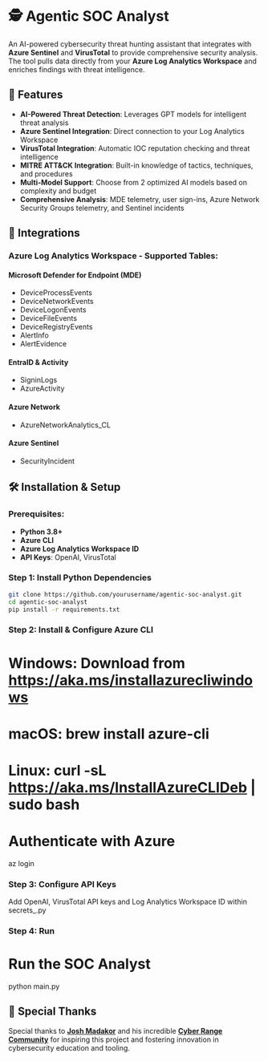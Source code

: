 # 🕵️ Agentic SOC Analyst

An AI-powered cybersecurity threat hunting assistant that integrates with **Azure Sentinel** and **VirusTotal** to provide comprehensive security analysis. The tool pulls data directly from your **Azure Log Analytics Workspace** and enriches findings with threat intelligence.

## 🚀 Features

- **AI-Powered Threat Detection**: Leverages GPT models for intelligent threat analysis
- **Azure Sentinel Integration**: Direct connection to your Log Analytics Workspace
- **VirusTotal Integration**: Automatic IOC reputation checking and threat intelligence
- **MITRE ATT&CK Integration**: Built-in knowledge of tactics, techniques, and procedures
- **Multi-Model Support**: Choose from 2 optimized AI models based on complexity and budget
- **Comprehensive Analysis**: MDE telemetry, user sign-ins, Azure Network Security Groups telemetry, and Sentinel incidents

## 🔗 Integrations

### **Azure Log Analytics Workspace - Supported Tables:**

#### **Microsoft Defender for Endpoint (MDE)**
- DeviceProcessEvents
- DeviceNetworkEvents
- DeviceLogonEvents
- DeviceFileEvents
- DeviceRegistryEvents
- AlertInfo
- AlertEvidence

#### **EntraID & Activity**
- SigninLogs 
- AzureActivity

#### **Azure Network**
- AzureNetworkAnalytics_CL

#### **Azure Sentinel**
- SecurityIncident


## 🛠️ Installation & Setup

### **Prerequisites:**
- **Python 3.8+**
- **Azure CLI**
- **Azure Log Analytics Workspace ID**
- **API Keys**: OpenAI, VirusTotal

### **Step 1: Install Python Dependencies**
```bash
git clone https://github.com/yourusername/agentic-soc-analyst.git
cd agentic-soc-analyst
pip install -r requirements.txt
```

### **Step 2: Install & Configure Azure CLI**
# Windows: Download from https://aka.ms/installazurecliwindows
# macOS: brew install azure-cli  
# Linux: curl -sL https://aka.ms/InstallAzureCLIDeb | sudo bash

# Authenticate with Azure
az login

### **Step 3: Configure API Keys**

Add OpenAI, VirusTotal API keys and Log Analytics Workspace ID within secrets_.py

### **Step 4: Run**
# Run the SOC Analyst
python main.py

## 🙏 Special Thanks

Special thanks to **[Josh Madakor](https://github.com/joshmadakor0)** and his incredible **[Cyber Range Community](https://www.skool.com/cyber-range/about)** for inspiring this project and fostering innovation in cybersecurity education and tooling.

